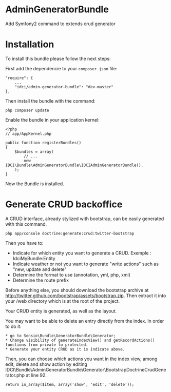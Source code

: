 AdminGeneratorBundle
====================

Add Symfony2 command to extends crud generator

Installation
===========

To install this bundle please follow the next steps:

First add the dependencie to your `composer.json` file:

    "require": {
        ...
        "idci/admin-generator-bundle": "dev-master"
    },

Then install the bundle with the command:

    php composer update

Enable the bundle in your application kernel:

    <?php
    // app/AppKernel.php

    public function registerBundles()
    {
        $bundles = array(
            // ...
            new IDCI\Bundle\AdminGeneratorBundle\IDCIAdminGeneratorBundle(),
        );
    }

Now the Bundle is installed.

Generate CRUD backoffice
========================

A CRUD interface, already stylized with bootstrap, can be easily generated with this command.

    php app/console doctrine:generate:crud:twitter-bootstrap

Then you have to:

   * Indicate for which entity you want to generate a CRUD.
   Exemple : IdciMyBundle:Entity
   * Indicate weather or not you want to generate "write actions" such as "new, update and delete"
   * Determine the format to use (annotation, yml, php, xml)
   * Determine the route prefix

Before anything else, you should download the bootstrap archive at http://twitter.github.com/bootstrap/assets/bootstrap.zip.
Then extract it into your /web directory which is at the root of the project.

Your CRUD entity is generated, as well as the layout.

You may want to be able to delete an entry directly from the index. In order to do it:

    * go to Sensio\Bundle\GeneratorBundle\Generator;
    * Change visibility of generateIndexView() and getRecordActions() functions from private to protected.
    * Generate your entity CRUD as it is indicate above.

Then, you can choose which actions you want in the index view, among edit, delete and show action by editing IDCI\Bundle\AdminGeneratorBundle\Generator\BootstrapDoctrineCrudGenerator.php at line 92.
    
    return in_array($item, array('show', 'edit', 'delete'));